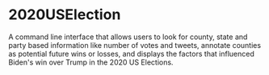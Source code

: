 # 2020USElection
A command line interface that allows users to look for county, state and party based information like number of votes and tweets, annotate counties as potential future wins or losses, and displays the factors that influenced Biden's win over Trump in the 2020 US Elections. 
